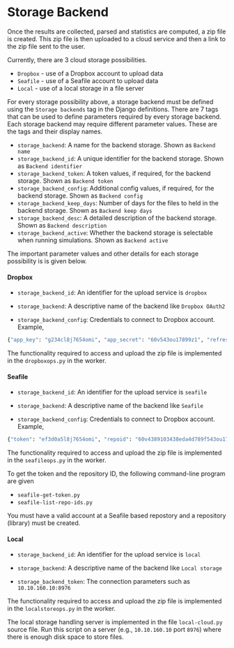 
# Storage Backend

Once the results are collected, parsed and statistics are computed, a zip file is 
created. This zip file is then uploaded to a cloud service and then a link to the
zip file sent to the user.

Currently, there are 3 cloud storage possibilities.

- `Dropbox` - use of a Dropbox account to upload data
- `Seafile` - use of a Seafile account to upload data
- `Local` - use of a local storage in a file server

For every storage possibility above, a storage backend must be defined using the
`Storage backends` tag in the Django definitions. There are 7 tags that can be used 
to define parameters required by every storage backend. Each storage backend may 
require different parameter values. These are the tags and their display names.

- `storage_backend`: A name for the backend storage. Shown as `Backend name` 
- `storage_backend_id`: A unique identifier for the backend storage. Shown as `Backend identifier`
- `storage_backend_token`: A token values, if required, for the backend storage. Shown as `Backend token`
- `storage_backend_config`: Additional config values, if required, for the backend storage. Shown as `Backend config`
- `storage_backend_keep_days`: Number of days for the files to held in the backend storage. Shown as `Backend keep days`
- `storage_backend_desc`: A detailed description of the backend storage. Shown as `Backend description`
- `storage_backend_active`: Whether the backend storage is selectable when running simulations. Shown as `Backend active`

The important parameter values and other details for each storage possibility is 
is given below.

#### Dropbox

- `storage_backend_id`: An identifier for the upload service is `dropbox`

- `storage_backend`: A descriptive name of the backend like `Dropbox OAuth2`

- `storage_backend_config`: Credentials to connect to Dropbox account. Example,

```bash
{"app_key": "g234cl8j7654omi", "app_secret": "60v543ou17899z1", "refresh_token": "Zjyi908CUig321AAAAAAAWUs1vErUWCtpCVqT5629zE7098OKH5S26781uU7qax5"}
```

The functionality required to access and upload the zip file is implemented
in the `dropboxops.py` in the worker.


#### Seafile

- `storage_backend_id`: An identifier for the upload service is `seafile`

- `storage_backend`: A descriptive name of the backend like `Seafile`

- `storage_backend_config`: Credentials to connect to Dropbox account. Example,

```bash
{"token": "ef3d0a5l8j7654omi", "repoid": "60v4389103438eda4d789f543ou17899z1"}
```

The functionality required to access and upload the zip file is implemented
in the `seafileops.py` in the worker.

To get the token and the repository ID, the following command-line program are given

- `seafile-get-token.py`
- `seafile-list-repo-ids.py`

You must have a valid account at a Seafile based repostory and a repository (library) must
be created.

#### Local

- `storage_backend_id`: An identifier for the upload service is `local`

- `storage_backend`: A descriptive name of the backend like `Local storage`

- `storage_backend_token`: The connection parameters such as `10.10.160.10:8976`

The functionality required to access and upload the zip file is implemented
in the `localstoreops.py` in the worker.

The local storage handling server is implemented in the file `local-cloud.py`
source file. Run this script on a server (e.g., `10.10.160.10` port `8976`)
where there is enough disk space to store files.


